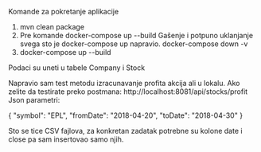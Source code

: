Komande za pokretanje aplikacije
1. mvn clean package
2. Pre komande   docker-compose up --build 
Gašenje i potpuno uklanjanje svega sto je docker-compose up napravio.
docker-compose down -v
3. docker-compose up --build 

Podaci su uneti u tabele Company i Stock


Napravio sam test metodu izracunavanje profita akcija ali u lokalu. Ako zelite da testirate preko postmana:
http://localhost:8081/api/stocks/profit
Json parametri:

{
  "symbol": "EPL",
  "fromDate": "2018-04-20",
  "toDate": "2018-04-30"
}

Sto se tice CSV fajlova, za konkretan zadatak potrebne su kolone date i close pa sam insertovao samo njih. 
